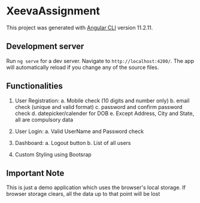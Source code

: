 # XeevaAssignment

This project was generated with [Angular CLI](https://github.com/angular/angular-cli) version 11.2.11.

## Development server

Run `ng serve` for a dev server. Navigate to `http://localhost:4200/`. The app will automatically reload if you change any of the source files.

## Functionalities

1. User Registration:
    a. Mobile check (10 digits and number only)
    b. email check (unique and valid format)
    c. password and confirm password check
    d. datepicker/calender for DOB
    e. Except Address, City and State, all are compulsory data

2. User Login:
    a. Valid UserName and Password check

3. Dashboard:
    a. Logout button
    b. List of all users

4. Custom Styling using Bootsrap

## Important Note

This is just a demo application which uses the browser's local storage. If browser storage clears, all the data up to that point will be lost